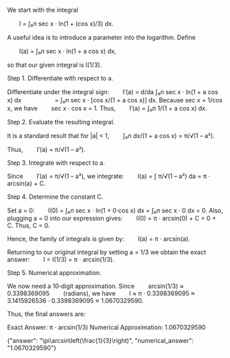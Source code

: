 We start with the integral

  I = ∫₀ᴨ sec x · ln(1 + (cos x)/3) dx.

A useful idea is to introduce a parameter into the logarithm. Define

  I(a) = ∫₀ᴨ sec x · ln(1 + a cos x) dx,

so that our given integral is I(1/3).

Step 1. Differentiate with respect to a.

Differentiate under the integral sign:
  I′(a) = d/da ∫₀ᴨ sec x · ln(1 + a cos x) dx
      = ∫₀ᴨ sec x · [cos x/(1 + a cos x)] dx.
Because sec x = 1/cos x, we have
  sec x · cos x = 1.
Thus,
  I′(a) = ∫₀ᴨ 1/(1 + a cos x) dx.

Step 2. Evaluate the resulting integral.

It is a standard result that for |a| < 1,
  ∫₀ᴨ dx/(1 + a cos x) = π/√(1 – a²).

Thus,
  I′(a) = π/√(1 – a²).

Step 3. Integrate with respect to a.

Since
  I′(a) = π/√(1 – a²),
we integrate:
  I(a) = ∫ π/√(1 – a²) da = π · arcsin(a) + C.

Step 4. Determine the constant C.

Set a = 0:
  I(0) = ∫₀ᴨ sec x · ln(1 + 0·cos x) dx = ∫₀ᴨ sec x · 0 dx = 0.
Also, plugging a = 0 into our expression gives:
  I(0) = π · arcsin(0) + C = 0 + C.
Thus, C = 0.

Hence, the family of integrals is given by:
  I(a) = π · arcsin(a).

Returning to our original integral by setting a = 1/3 we obtain the exact answer:
  I = I(1/3) = π · arcsin(1/3).

Step 5. Numerical approximation.

We now need a 10‐digit approximation. Since
  arcsin(1/3) ≈ 0.3398369095   (radians),
we have
  I ≈ π · 0.3398369095 ≈ 3.1415926536 · 0.3398369095 ≈ 1.0670329590.

Thus, the final answers are:

Exact Answer: π · arcsin(1/3)
Numerical Approximation: 1.0670329590

{"answer": "\\pi\\arcsin\\left(\\frac{1}{3}\\right)", "numerical_answer": "1.0670329590"}